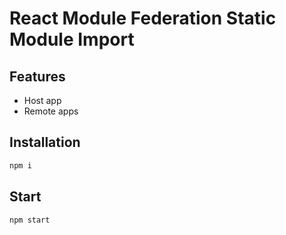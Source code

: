 # React Module Federation Static Module Import

## Features

- Host app
- Remote apps

## Installation

```bash
npm i
```

## Start

```bash
npm start
```
